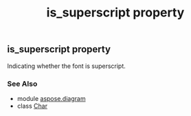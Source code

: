 ﻿---
title: is_superscript property
second_title: Aspose.Diagram for Python via .NET API References
description: 
type: docs
weight: 240
url: /python-net/aspose.diagram/char/is_superscript/
is_root: false
---

## is_superscript property


Indicating whether the font is superscript.

### See Also
* module [aspose.diagram](../../)
* class [Char](/diagram/python-net/aspose.diagram/char)
